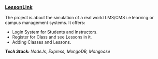 ### [LessonLink](https://gitlab.com/hamzasafwan/node-js/-/tree/main/LessonLink?ref_type=heads)
The project is about the simulation of a real world LMS/CMS i.e learning or campus management systems.
It offers:
- Login System for Students and Instructors.
- Register for Class and see Lessons in it.
- Adding Classes and Lessons.

_**Tech Stack:** NodeJs, Express, MongoDB, Mongoose_
